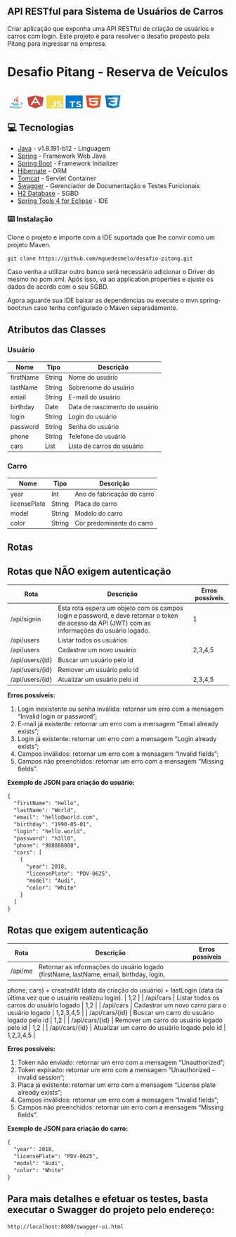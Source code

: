 ## API RESTful para Sistema de Usuários de Carros
Criar aplicação que exponha uma API RESTful de criação de usuários e carros com login. Este projeto é para resolver o desafio proposto pela Pitang para ingressar na empresa.

# Desafio Pitang - Reserva de Veículos
<div style="display: inline_block"><br>
  <img align="center" alt="mguedesmelo-java" height="30" width="40" src="https://raw.githubusercontent.com/devicons/devicon/master/icons/java/java-original.svg">
  <img align="center" alt="mguedesmelo-angular" height="30" width="40" src="https://raw.githubusercontent.com/devicons/devicon/master/icons/angularjs/angularjs-plain.svg">
  <img align="center" alt="mguedesmelo-Js" height="30" width="40" src="https://raw.githubusercontent.com/devicons/devicon/master/icons/javascript/javascript-plain.svg">
  <img align="center" alt="mguedesmelo-Ts" height="30" width="40" src="https://raw.githubusercontent.com/devicons/devicon/master/icons/typescript/typescript-plain.svg">
  <img align="center" alt="mguedesmelo-HTML" height="30" width="40" src="https://raw.githubusercontent.com/devicons/devicon/master/icons/html5/html5-original.svg">
  <img align="center" alt="mguedesmelo-CSS" height="30" width="40" src="https://raw.githubusercontent.com/devicons/devicon/master/icons/css3/css3-original.svg">
</div>

## 💻 Tecnologias
* [Java](https://www.java.com/) - v1.8.191-b12 - Linguagem
* [Spring](https://spring.io/) - Framework Web Java
* [Spring Boot](https://spring.io/projects/spring-boot) - Framework Initializer
* [Hibernate](http://hibernate.org/orm/) - ORM
* [Tomcat](http://tomcat.apache.org/) - Servlet Container
* [Swagger](https://swagger.io/) - Gerenciador de Documentação e Testes Funcionais
* [H2 Database](http://www.h2database.com) - SGBD
* [Spring Tools 4 for Eclipse](https://spring.io/tools) - IDE

### ⌨️ Instalação
Clone o projeto e importe com a IDE suportada que lhe convir como um projeto Maven.

```
git clone https://github.com/mguedesmelo/desafio-pitang.git
```

Caso venha a utilizar outro banco será necessário adicionar o Driver do mesmo no pom.xml. Após isso, vá ao application.properties e ajuste os dados de acordo com o seu SGBD.

Agora aguarde sua IDE baixar as dependencias ou execute o mvn spring-boot:run caso tenha configurado o Maven separadamente.


## Atributos das Classes

### Usuário
| Nome | Tipo | Descrição |
| ------ | ------ | ------ |
| firstName | String | Nome do usuário |
| lastName | String | Sobrenome do usuário |
| email | String | E-mail do usuário |
| birthday | Date | Data de nascimento do usuário |
| login | String | Login do usuário |
| password | String | Senha do usuário |
| phone | String | Telefone do usuário |
| cars | List | Lista de carros do usuário |

### Carro
| Nome | Tipo | Descrição |
| ------ | ------ | ------ |
| year | Int | Ano de fabricação do carro |
| licensePlate | String | Placa do carro |
| model | String | Modelo do carro |
| color | String | Cor predominante do carro |



## Rotas

## Rotas que **NÃO** exigem autenticação

| Rota | Descrição | Erros possíveis |
| ------ | ------ | ------ |
| /api/signin | Esta rota espera um objeto com os campos login e password, e deve retornar o token de acesso da API (JWT) com as informações do usuário logado. | 1 |
| /api/users | Listar todos os usuários | |
| /api/users | Cadastrar um novo usuário | 2,3,4,5 |
| /api/users/{id} | Buscar um usuário pelo id |  |
| /api/users/{id} | Remover um usuário pelo id |  |
| /api/users/{id} | Atualizar um usuário pelo id | 2,3,4,5 |

**Erros possíveis:**
1. Login inexistente ou senha inválida: retornar um erro com a mensagem “Invalid login or password”;
2. E-mail já existente: retornar um erro com a mensagem “Email already exists”;
3. Login já existente: retornar um erro com a mensagem “Login already exists”;
4. Campos inválidos: retornar um erro com a mensagem “Invalid fields”;
5. Campos não preenchidos: retornar um erro com a mensagem “Missing fields”.

**Exemplo de JSON para criação do usuário:**
```
{
  "firstName": "Hello",
  "lastName": "World",
  "email": "hello@world.com",
  "birthday": "1990-05-01",
  "login": "hello.world",
  "password": "h3ll0",
  "phone": "988888888",
  "cars": [
    {
      "year": 2018,
      "licensePlate": "PDV-0625",
      "model": "Audi",
      "color": "White"
    }
  ]
}
```

## Rotas que exigem autenticação

| Rota | Descrição | Erros possíveis |
| ------ | ------ | ------ |
| /api/me | Retornar as informações do usuário logado (firstName, lastName, email, birthday, login,
phone, cars) + createdAt (data da criação do usuário) + lastLogin (data da última vez
que o usuário realizou login). | 1,2 |
| /api/cars | Listar todos os carros do usuário logado | 1,2 |
| /api/cars | Cadastrar um novo carro para o usuário logado | 1,2,3,4,5 |
| /api/cars/{id} | Buscar um carro do usuário logado pelo id | 1,2 |
| /api/cars/{id} | Remover um carro do usuário logado pelo id | 1,2 |
| /api/cars/{id} | Atualizar um carro do usuário logado pelo id | 1,2,3,4,5 |

**Erros possíveis:**
1. Token não enviado: retornar um erro com a mensagem “Unauthorized”;
2. Token expirado: retornar um erro com a mensagem “Unauthorized - invalid session”;
3. Placa já existente: retornar um erro com a mensagem “License plate already exists”;
4. Campos inválidos: retornar um erro com a mensagem “Invalid fields”;
5. Campos não preenchidos: retornar um erro com a mensagem “Missing fields”.


**Exemplo de JSON para criação do carro:**
```
{
  "year": 2018,
  "licensePlate": "PDV-0625",
  "model": "Audi",
  "color": "White"
}
```

## Para mais detalhes e efetuar os testes, basta executar o Swagger do projeto pelo endereço:
```
http://localhost:8080/swagger-ui.html
```
